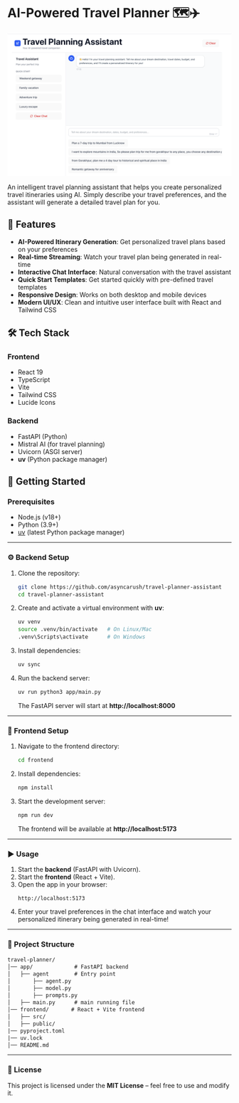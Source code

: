 # AI-Powered Travel Planner 🗺️✈️

![Travel Planner Screenshot](travel-planner.png)

An intelligent travel planning assistant that helps you create personalized travel itineraries using AI. Simply describe your travel preferences, and the assistant will generate a detailed travel plan for you.

## 🌟 Features

- **AI-Powered Itinerary Generation**: Get personalized travel plans based on your preferences
- **Real-time Streaming**: Watch your travel plan being generated in real-time
- **Interactive Chat Interface**: Natural conversation with the travel assistant
- **Quick Start Templates**: Get started quickly with pre-defined travel templates
- **Responsive Design**: Works on both desktop and mobile devices
- **Modern UI/UX**: Clean and intuitive user interface built with React and Tailwind CSS

## 🛠️ Tech Stack

### Frontend

- React 19
- TypeScript
- Vite
- Tailwind CSS
- Lucide Icons

### Backend

- FastAPI (Python)
- Mistral AI (for travel planning)
- Uvicorn (ASGI server)
- **uv** (Python package manager)

## 🚀 Getting Started

### Prerequisites

- Node.js (v18+)
- Python (3.9+)
- [uv](https://github.com/astral-sh/uv) (latest Python package manager)

---

### ⚙️ Backend Setup

1. Clone the repository:

   ```bash
   git clone https://github.com/asyncarush/travel-planner-assistant
   cd travel-planner-assistant
   ```

2. Create and activate a virtual environment with **uv**:

   ```bash
   uv venv
   source .venv/bin/activate   # On Linux/Mac
   .venv\Scripts\activate      # On Windows
   ```

3. Install dependencies:

   ```bash
   uv sync
   ```

4. Run the backend server:

   ```bash
   uv run python3 app/main.py
   ```

   The FastAPI server will start at **http://localhost:8000**

---

### 🎨 Frontend Setup

1. Navigate to the frontend directory:

   ```bash
   cd frontend
   ```

2. Install dependencies:

   ```bash
   npm install
   ```

3. Start the development server:

   ```bash
   npm run dev
   ```

   The frontend will be available at **http://localhost:5173**

---

### ▶️ Usage

1. Start the **backend** (FastAPI with Uvicorn).
2. Start the **frontend** (React + Vite).
3. Open the app in your browser:
   ```
   http://localhost:5173
   ```
4. Enter your travel preferences in the chat interface and watch your personalized itinerary being generated in real-time!

---

### 📂 Project Structure

```
travel-planner/
│── app/             # FastAPI backend
│   ├── agent        # Entry point
│       ├── agent.py
│       ├── model.py
│       ├── prompts.py
│   ├── main.py      # main running file
│── frontend/       # React + Vite frontend
│   ├── src/
│   ├── public/
|── pyproject.toml
|── uv.lock
│── README.md
```

---

### 📜 License

This project is licensed under the **MIT License** – feel free to use and modify it.
